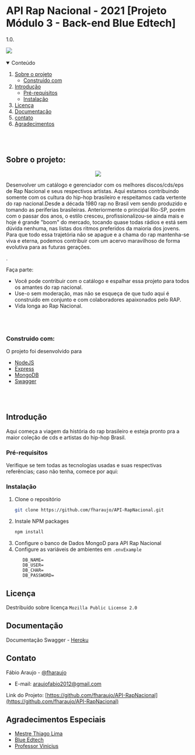 # API Rap Nacional - 2021 [Projeto Módulo 3 - Back-end Blue Edtech]

1.0.

<div align:'center'><img src="https://uploaddeimagens.com.br/images/003/428/050/full/Novo_Projeto.png"/></div>

<br>

<!-- TABLE OF CONTENTS -->
<details open="open">
  <summary>Conteúdo</summary>
  <ol>
    <li>
      <a href="#Sobre-o-projeto">Sobre o projeto</a>
      <ul>
        <li><a href="#construido-com">Construído com</a></li>
      </ul>
    </li>
    <li>
      <a href="#introducao">Introdução</a>
      <ul>
        <li><a href="#Pre-requisitos">Pré-requisitos</a></li>
        <li><a href="#installation">Instalação</a></li>
      </ul>
    </li>
    <li><a href="#licença">Licença</a></li>
    <li><a href="#documentaçao">Documentação</a></li>
    <li><a href="#contato">contato</a></li>
    <li><a href="#agradecimentos">Agradecimentos</a></li>
  </ol>
</details>

<br><br>

## Sobre o projeto:

<div style="text-align:center"><img src="https://uploaddeimagens.com.br/images/003/428/071/original/Captura_de_tela_de_2021-09-13_19-55-30.png?1631573781" /></div>

Desenvolver um catálogo e gerenciador com os melhores discos/cds/eps de Rap Nacional e seus respectivos artistas. Aqui estamos contribuindo somente com os cultura do hip-hop brasileiro e respeitamos cada vertente do rap nacional.Desde a década 1980 rap no Brasil vem sendo produzido e tomando as periferias brasileiras. Anteriormente o princiṕal Rio-SP, porém com o passar dos anos, o estilo cresceu, profissionalizou-se ainda mais e hoje é grande "boom" do mercado, tocando quase todas rádios e está sem dúvida nenhuma, nas listas dos ritmos preferidos da maioria dos jovens. Para que todo essa trajetória não se apague e a chama do rap mantenha-se viva e eterna, podemos contribuir com um acervo maravilhoso de forma evolutiva para as futuras gerações.

.

Faça parte:

- Você pode contribuir com o catálogo e espalhar essa projeto para todos os amantes do rap nacional.
- Use-o sem moderação, mas não se esqueça de que tudo aqui é construido em conjunto e com colaboradores apaixonados pelo RAP.
- Vida longa ao Rap Nacional.

<br><br>

### Construido com:

O projeto foi desenvolvido para

- [NodeJS](https://nodejs.org)
- [Express](https://expressjs.com)
- [MongoDB](https://www.mongodb.com)
- [Swagger](https://swagger.io)

<br><br>

## Introdução

Aqui começa a viagem da história do rap brasileiro e esteja pronto pra a maior coleção de cds e artistas do hip-hop Brasil.

### Pré-requisitos

Verifique se tem todas as tecnologias usadas e suas respectivas referências; caso
não tenha, comece por aqui:

### Instalação

1. Clone o repositório
   ```sh
   git clone https://github.com/fharaujo/API-RapNacional.git
   ```
2. Instale NPM packages
   ```sh
   npm install
   ```
3. Configure o banco de Dados MongoD para API Rap Nacional
4. Configure as variáveis de ambientes em `.envExample`
   ```JS
      DB_NAME=
      DB_USER=
      DB_CHAR=
      DB_PASSWORD=
   ```

## Licença

Destribuído sobre licença `Mozilla Public License 2.0 `

## Documentação

Documentação Swagger - [Heroku](https://api-rapnacional.herokuapp.com/api-documentation/)

## Contato

Fábio Araujo - [@fharaujo](https://www.linkedin.com/in/fharaujo/)

- E-mail: araujofabio2012@gmail.com

Link do Projeto: [https://github.com/fharaujo/API-RapNacional](https://github.com/fharaujo/API-RapNacional)

<!-- ACKNOWLEDGEMENTS -->

## Agradecimentos Especiais

- [Mestre Thiago Lima](https://github.com/codethi)
- [Blue Edtech](https://github.com/blue-edtech)
- [Professor Vinicius](https://github.com/violigon)
